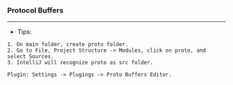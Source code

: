 ### Protocol Buffers   
---
* Tips:
```
1. On main folder, create proto folder.
2. Go to File, Project Structure -> Modules, click on proto, and select Sources.
3. IntelliJ will recognize proto as src folder.

Plugin: Settings -> Plugings -> Proto Buffers Editor.
```